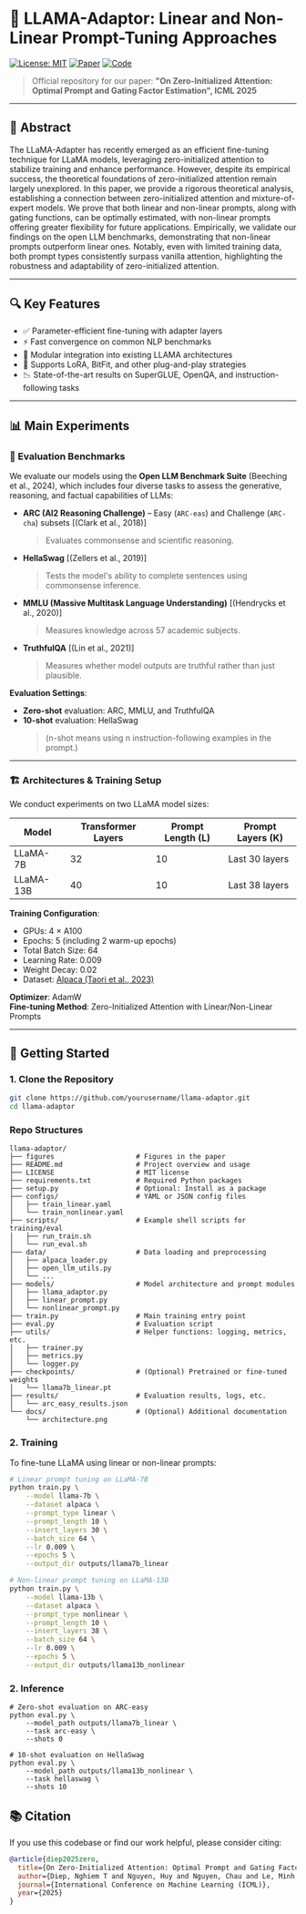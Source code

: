 # 🦙 LLAMA-Adaptor: Linear and Non-Linear Prompt-Tuning Approaches

[![License: MIT](https://img.shields.io/badge/License-MIT-yellow.svg)](LICENSE)
[![Paper](https://img.shields.io/badge/arXiv-Paper-red)](https://arxiv.org/abs/2502.03029)
[![Code](https://img.shields.io/badge/Code-PyTorch-green)](#)

> Official repository for our paper: **"On Zero-Initialized Attention: Optimal Prompt and Gating Factor Estimation", ICML 2025**

---

## 📝 Abstract

The LLaMA-Adapter has recently emerged as an efficient fine-tuning technique for LLaMA models, leveraging zero-initialized attention to stabilize training and enhance performance. However, despite its empirical success, the theoretical foundations of zero-initialized attention remain largely unexplored. In this paper, we provide a rigorous theoretical analysis, establishing a connection between zero-initialized attention and mixture-of-expert models. We prove that both linear and non-linear prompts, along with gating functions, can be optimally estimated, with non-linear prompts offering greater flexibility for future applications. Empirically, we validate our findings on the open LLM benchmarks, demonstrating that non-linear prompts outperform linear ones. Notably, even with limited training data, both prompt types consistently surpass vanilla attention, highlighting the robustness and adaptability of zero-initialized attention.

---

## 🔍 Key Features

- ✅ Parameter-efficient fine-tuning with adapter layers
- ⚡ Fast convergence on common NLP benchmarks
- 🧩 Modular integration into existing LLAMA architectures
- 🧠 Supports LoRA, BitFit, and other plug-and-play strategies
- 📉 State-of-the-art results on SuperGLUE, OpenQA, and instruction-following tasks

---

## 📊 Main Experiments

### 🧪 Evaluation Benchmarks

We evaluate our models using the **Open LLM Benchmark Suite** (Beeching et al., 2024), which includes four diverse tasks to assess the generative, reasoning, and factual capabilities of LLMs:

- **ARC (AI2 Reasoning Challenge)** – Easy (`ARC-eas`) and Challenge (`ARC-cha`) subsets [(Clark et al., 2018)]  
  > Evaluates commonsense and scientific reasoning.
  
- **HellaSwag** [(Zellers et al., 2019)]  
  > Tests the model's ability to complete sentences using commonsense inference.
  
- **MMLU (Massive Multitask Language Understanding)** [(Hendrycks et al., 2020)]  
  > Measures knowledge across 57 academic subjects.

- **TruthfulQA** [(Lin et al., 2021)]  
  > Measures whether model outputs are truthful rather than just plausible.

**Evaluation Settings**:
- **Zero-shot** evaluation: ARC, MMLU, and TruthfulQA  
- **10-shot** evaluation: HellaSwag  
  > (n-shot means using n instruction-following examples in the prompt.)

---

### 🏗️ Architectures & Training Setup

We conduct experiments on two LLaMA model sizes:

| Model       | Transformer Layers | Prompt Length (L) | Prompt Layers (K) |
|-------------|--------------------|--------------------|--------------------|
| LLaMA-7B    | 32                 | 10                 | Last 30 layers     |
| LLaMA-13B   | 40                 | 10                 | Last 38 layers     |

**Training Configuration**:
- GPUs: 4 × A100
- Epochs: 5 (including 2 warm-up epochs)
- Total Batch Size: 64
- Learning Rate: 0.009
- Weight Decay: 0.02
- Dataset: [Alpaca (Taori et al., 2023)](https://github.com/tatsu-lab/stanford_alpaca)

**Optimizer**: AdamW  
**Fine-tuning Method**: Zero-Initialized Attention with Linear/Non-Linear Prompts

---
## 🚀 Getting Started

### 1. Clone the Repository

```bash
git clone https://github.com/yourusername/llama-adaptor.git
cd llama-adaptor
```

### Repo Structures
```
llama-adaptor/
├── figures                    # Figures in the paper
├── README.md                  # Project overview and usage
├── LICENSE                    # MIT license
├── requirements.txt           # Required Python packages
├── setup.py                   # Optional: Install as a package
├── configs/                   # YAML or JSON config files
│   ├── train_linear.yaml
│   └── train_nonlinear.yaml
├── scripts/                   # Example shell scripts for training/eval
│   ├── run_train.sh
│   └── run_eval.sh
├── data/                      # Data loading and preprocessing
│   ├── alpaca_loader.py
│   ├── open_llm_utils.py
│   └── ...
├── models/                    # Model architecture and prompt modules
│   ├── llama_adaptor.py
│   ├── linear_prompt.py
│   └── nonlinear_prompt.py
├── train.py                   # Main training entry point
├── eval.py                    # Evaluation script
├── utils/                     # Helper functions: logging, metrics, etc.
│   ├── trainer.py
│   ├── metrics.py
│   └── logger.py
├── checkpoints/               # (Optional) Pretrained or fine-tuned weights
│   └── llama7b_linear.pt
├── results/                   # Evaluation results, logs, etc.
│   └── arc_easy_results.json
└── docs/                      # (Optional) Additional documentation
    └── architecture.png
```

### 2. Training

To fine-tune LLaMA using linear or non-linear prompts:

```bash
# Linear prompt tuning on LLaMA-7B
python train.py \
    --model llama-7b \
    --dataset alpaca \
    --prompt_type linear \
    --prompt_length 10 \
    --insert_layers 30 \
    --batch_size 64 \
    --lr 0.009 \
    --epochs 5 \
    --output_dir outputs/llama7b_linear

# Non-linear prompt tuning on LLaMA-13B
python train.py \
    --model llama-13b \
    --dataset alpaca \
    --prompt_type nonlinear \
    --prompt_length 10 \
    --insert_layers 38 \
    --batch_size 64 \
    --lr 0.009 \
    --epochs 5 \
    --output_dir outputs/llama13b_nonlinear
```
### 2. Inference
```
# Zero-shot evaluation on ARC-easy
python eval.py \
    --model_path outputs/llama7b_linear \
    --task arc-easy \
    --shots 0

# 10-shot evaluation on HellaSwag
python eval.py \
    --model_path outputs/llama13b_nonlinear \
    --task hellaswag \
    --shots 10
```

## 📚 Citation

If you use this codebase or find our work helpful, please consider citing:

```bibtex
@article{diep2025zero,
  title={On Zero-Initialized Attention: Optimal Prompt and Gating Factor Estimation},
  author={Diep, Nghiem T and Nguyen, Huy and Nguyen, Chau and Le, Minh and Nguyen, Duy MH and Sonntag, Daniel and Niepert, Mathias and Ho, Nhat},
  journal={International Conference on Machine Learning (ICML)},
  year={2025}
}



